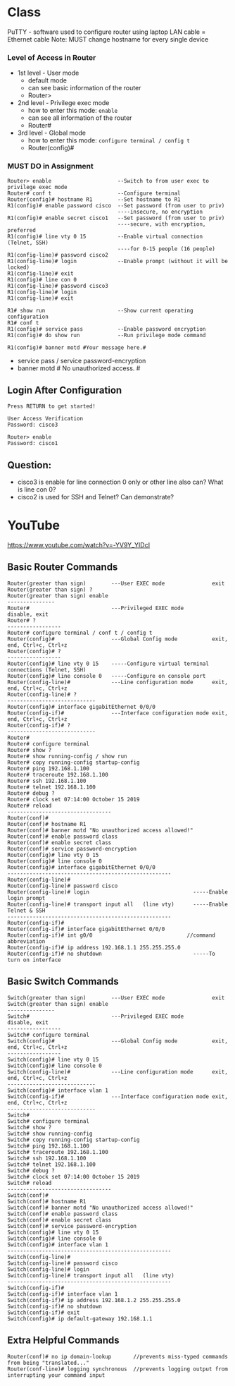 # Class
PuTTY - software used to configure router using laptop
LAN cable = Ethernet cable
Note: MUST change hostname for every single device

### Level of Access in Router
- 1st level - User mode
	- default mode
	- can see basic information of the router
	- Router>
- 2nd level - Privilege exec mode
	- how to enter this mode: `enable`
	- can see all information of the router
	- Router#
- 3rd level - Global mode
	- how to enter this mode: `configure terminal / config t`
	- Router(config)#


### MUST DO in Assignment
```
Router> enable                     --Switch to from user exec to privilege exec mode
Router# conf t                     --Configure terminal
Router(config)# hostname R1        --Set hostname to R1
R1(config)# enable password cisco  --Set password (from user to priv)
                                   ----insecure, no encryption
R1(config)# enable secret cisco1   --Set password (from user to priv)
                                   ----secure, with encryption, preferred
R1(config)# line vty 0 15          --Enable virtual connection (Telnet, SSH)
                                   ----for 0-15 people (16 people)
R1(config-line)# password cisco2
R1(config-line)# login             --Enable prompt (without it will be locked)
R1(config-line)# exit
R1(config)# line con 0
R1(config-line)# password cisco3
R1(config-line)# login
R1(config-line)# exit

R1# show run                       --Show current operating configuration
R1# conf t
R1(config)# service pass           --Enable password encryption
R1(config)# do show run            --Run privilege mode command

R1(config)# banner motd #Your message here.#
```
- service pass / service password-encryption
- banner motd # No unauthorized access. #

## Login After Configuration
```
Press RETURN to get started!

User Access Verification
Password: cisco3

Router> enable
Password: cisco1
```

## Question:
- cisco3 is enable for line connection 0 only or other line also can? What is line con 0?
- cisco2 is used for SSH and Telnet? Can demonstrate?

# YouTube
https://www.youtube.com/watch?v=-YV9Y_YIDcI

## Basic Router Commands
```
Router(greater than sign)        ---User EXEC mode               exit
Router(greater than sign) ?
Router(greater than sign) enable     
---------------
Router#                          ---Privileged EXEC mode         disable, exit
Router# ?
-----------------
Router# configure terminal / conf t / config t
Router(config)#                  ---Global Config mode           exit, end, Ctrl+c, Ctrl+z
Router(config)# ?
-----------------
Router(config)# line vty 0 15    -----Configure virtual terminal connections (Telnet, SSH)
Router(config)# line console 0   -----Configure on console port
Router(config-line)#             ---Line configuration mode      exit, end, Ctrl+c, Ctrl+z
Router(config-line)# ?
----------------------------
Router(config)# interface gigabitEthernet 0/0/0
Router(config-if)#               ---Interface configuration mode exit, end, Ctrl+c, Ctrl+z
Router(config-if)# ?
----------------------------
Router#
Router# configure terminal
Router# show ?
Router# show running-config / show run
Router# copy running-config startup-config
Router# ping 192.168.1.100
Router# traceroute 192.168.1.100
Router# ssh 192.168.1.100 
Router# telnet 192.168.1.100
Router# debug ?
Router# clock set 07:14:00 October 15 2019
Router# reload
---------------------------------
Router(conf)#
Router(conf)# hostname R1
Router(conf)# banner motd "No unauthorized access allowed!"
Router(conf)# enable password class
Router(conf)# enable secret class
Router(conf)# service password-encryption
Router(config)# line vty 0 15
Router(config)# line console 0
Router(config)# interface gigabitEthernet 0/0/0
----------------------------------------------------
Router(config-line)# 
Router(config-line)# password cisco
Router(config-line)# login                                 -----Enable login prompt
Router(config-line)# transport input all   (line vty)      -----Enable Telnet & SSH
----------------------------------------------------
Router(config-if)# 
Router(config-if)# interface gigabitEthernet 0/0/0
Router(config-if)# int g0/0                              //command abbreviation
Router(config-if)# ip address 192.168.1.1 255.255.255.0 
Router(config-if)# no shutdown                             -----To turn on interface
```

## Basic Switch Commands
```
Switch(greater than sign)        ---User EXEC mode               exit
Switch(greater than sign) enable     
---------------
Switch#                          ---Privileged EXEC mode         disable, exit
-----------------
Switch# configure terminal
Switch(config)#                  ---Global Config mode           exit, end, Ctrl+c, Ctrl+z
-----------------
Switch(config)# line vty 0 15
Switch(config)# line console 0
Switch(config-line)#             ---Line configuration mode      exit, end, Ctrl+c, Ctrl+z
----------------------------
Switch(config)# interface vlan 1
Switch(config-if)#               ---Interface configuration mode exit, end, Ctrl+c, Ctrl+z
----------------------------
Switch#
Switch# configure terminal
Switch# show ?                
Switch# show running-config
Switch# copy running-config startup-config
Switch# ping 192.168.1.100
Switch# traceroute 192.168.1.100
Switch# ssh 192.168.1.100 
Switch# telnet 192.168.1.100
Switch# debug ?
Switch# clock set 07:14:00 October 15 2019
Switch# reload
---------------------------------
Switch(conf)#
Switch(conf)# hostname R1
Switch(conf)# banner motd "No unauthorized access allowed!"
Switch(conf)# enable password class
Switch(conf)# enable secret class
Switch(conf)# service password-encryption
Switch(config)# line vty 0 15
Switch(config)# line console 0
Switch(config)# interface vlan 1
----------------------------------------------------
Switch(config-line)# 
Switch(config-line)# password cisco
Switch(config-line)# login
Switch(config-line)# transport input all   (line vty)
----------------------------------------------------
Switch(config-if)# 
Switch(config-if)# interface vlan 1
Switch(config-if)# ip address 192.168.1.2 255.255.255.0 
Switch(config-if)# no shutdown
Switch(config-if)# exit
Switch(config)# ip default-gateway 192.168.1.1
```

## Extra Helpful Commands
```
Router(conf)# no ip domain-lookup       //prevents miss-typed commands from being "translated..." 
Router(conf-line)# logging synchronous  //prevents logging output from interrupting your command input
```